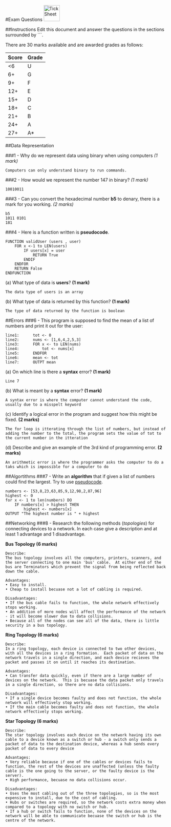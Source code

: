 #Exam Questions <img src="../../Resources/exam.png" width=50px alt="Tick Sheet">

##Instructions
Edit this document and answer the questions in the sections surrounded by ```.

There are 30 marks available and are awarded grades as follows:

|Score|Grade|
|-----|-----|
|<6|U|
|6+|G|
|9+|F|
|12+|E|
|15+|D|
|18+|C|
|21+|B|
|24+|A|
|27+|A*|


##Data Representation

###1 - Why do we represent data using binary when using computers *(1 mark)*

```
Computers can only understand binary to run commands.
```
###2 - How would we represent the number 147 in binary? *(1 mark)*
```
10010011
```
###3 - Can you convert the hexadecimal number **b5** to denary, there is a mark for you working. *(2 marks)*
```
b5
1011 0101
181
```
###4 - Here is a function written is **pseudocode**.
```
FUNCTION validUser (users , user)
    FOR x <-1 to LEN(users)
        IF users[x] = user
			RETURN True
		ENDIF
	ENDFOR
	RETURN False
ENDFUNCTION
```

(a) What type of data is **users**? **(1 mark)**
```
The data type of users is an array
```

(b) What type of data is returned by this function? **(1 mark)**
```
The type of data returned by the function is boolean
```

##Errors
###6 - This program is supposed to find the mean of a list of numbers and print it out for the user:
```
line1:		tot <- 0
line2:		nums <- [1,6,4,2,5,3]
line3:		FOR x <- to LEN(nums)
line4:			tot <- nums[x]
line5:		ENDFOR
line6:		mean <- tot
line7:		OUTPT mean
```

(a) On which line is there a **syntax** error? **(1 mark)**
```
Line 7
```

(b) What is meant by a **syntax** error? **(1 mark)**
```
A syntax error is where the computer cannot understand the code, usually due to a misspelt keyword
```

(c) Identify a logical error in the program and suggest how this might be fixed. **(2 marks)**
```
The for loop is itterating through the list of numbers, but instead of adding the number to the total, the program sets the value of tot to the current number in the itteration
```

(d) Describe and give an example of the 3rd kind of programming error. **(2 marks)**
```
An arithmetic error is where the programmer asks the computer to do a taks which is impossible for a computer to do
```

##Algortithms
###7 - Write an **algorithm** that if given a list of numbers could find the largest. Try to use [pseudocode](http://filestore2.aqa.org.uk/subjects/AQA-GCSE-COMPSCI-W-TRB-PSEU.PDF).
```
numbers <- [53,8,23,63,85,9,12,98,2,87,96]
highest <- 0
for x <- 1 to len(numbers) DO
	IF numbers[x] > highest THEN
		highest <- numbers[x]
OUTPUT "The highest number is " + highest
```

##Networking
###8 - Research the following methods (*topologies*) for connecting devices to a network. In each case give a description and at least 1 advantage and 1 disadvantage.

**Bus Topology (6 marks)**
```
Describe:
The bus topology involves all the computers, printers, scanners, and the server connecting to one main 'bus' cable.  At either end of the bus are Terminators which prevent the signal from being reflected back down the cable.

Advantages:
• Easy to install.
• Cheap to install becuase not a lot of cabling is required.

Disadvantages:
• If the bus cable fails to function, the whole network effectively stops working.
• An addition of more nodes will affect the performance of the network - it will become slower due to data collisions.
• Because all of the nodes can see all of the data, there is little security in a bus topology.
```

**Ring Topology (6 marks)**
```
Describe:
In a ring topology, each device is connected to two other devices, with all the devices in a ring formation.  Each packet of data on the network travels in a single direction, and each device recieves the packet and passes it on until it reaches its destination.

Advantages:
• Can transfer data quickly, even if there are a large number of devices on the network.  This is becuase the data packet only travels in a single direction, so there are no data collisions.

Disadvantages:
• If a single device becomes faulty and does not function, the whole network will effectively stop working.
• If the main cable becomes faulty and does not function, the whole network effectively stops working.
```

**Star Topology (6 marks)**
```
Describe:
The star topology involves each device on the network having its own cable to a device known as a switch or hub - a switch only sends a packet of data to the destination device, whereas a hub sends every packet of data to every device

Advantages:
• Very reliable because if one of the cables or devices fails to function, the rest of the devices are unaffected (unless the faulty cable is the one going to the server, or the faulty device is the server).
• High performance, becuase no data collisions occur.

Disadvantages:
• Uses the most cabling out of the three topologies, so is the most expensive to install, due to the cost of cabling.
• Hubs or switches are required, so the network costs extra money when compared to a topology with no switch or hub.
• If a hub or switch fails to function, none of the devices on the network will be able to communicate becuase the switch or hub is the centre of the network.
```
